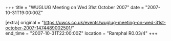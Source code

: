 +++
title = "WUGLUG Meeting on Wed 31st October 2007"
date = "2007-10-31T19:00:00Z"

[extra]
original = "https://uwcs.co.uk/events/wuglug-meeting-on-wed-31st-october-2007-1474489002501/"    
end_time = "2007-10-31T22:00:00Z"
location = "Ramphal R0.03/4"
+++



